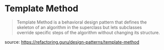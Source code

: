 # Template Method
> Template Method is a behavioral design pattern that defines the skeleton of an algorithm in the superclass but lets subclasses override specific steps of the algorithm without changing its structure.

source: https://refactoring.guru/design-patterns/template-method